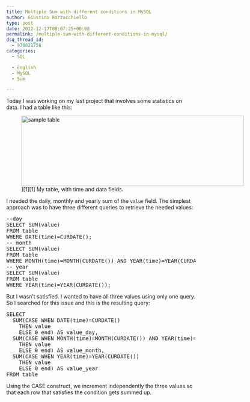 ```yaml
---
title: Multiple Sum with different conditions in MySQL
author: Giustino Borzacchiello
type: post
date: 2012-12-17T08:07:25+00:00
permalink: /multiple-sum-with-different-conditions-in-mysql/
dsq_thread_id:
  - 978021756
categories:
  - SQL

  - English
  - MySQL
  - Sum

---
```

Today I was working on my last project that involves some statistics on data. I had a table like this:

<figure id="attachment_864" aria-describedby="caption-attachment-864" style="width: 592px" class="wp-caption aligncenter"><img src="/wp-content/uploads/2012/12/tabella-1.png" alt="sample table" title="table" width="592" height="187" class="size-full wp-image-864" /><figcaption id="caption-attachment-864" class="wp-caption-text">][1][1] My table, with time and data fields.</figcaption></figure>

I needed the daily, monthly and yearly sum of the `value` field. The simplest approach was to have three different queries to retrieve the needed values:

<pre class="prettyprint">--day
SELECT SUM(value) 
FROM table 
WHERE DATE(time)=CURDATE();
-- month
SELECT SUM(value) 
FROM table 
WHERE MONTH(time)=MONTH(CURDATE()) AND YEAR(time)=YEAR(CURDATE());
-- year
SELECT SUM(value) 
FROM table 
WHERE YEAR(time)=YEAR(CURDATE());
</pre>

But I wasn&#8217;t satisfied. I wanted to have all three values using only one query. So I searched for this issue and this is the resulting query:

<pre class="prettyprint">SELECT 
  SUM(CASE WHEN DATE(time)=CURDATE() 
    THEN value 
    ELSE 0 end) AS value_day,
  SUM(CASE WHEN MONTH(time)=MONTH(CURDATE()) AND YEAR(time)=YEAR(CURDATE()) 
    THEN value 
    ELSE 0 end) AS value_month,
  SUM(CASE WHEN YEAR(time)=YEAR(CURDATE()) 
    THEN value 
    ELSE 0 end) AS value_year
FROM table
</pre>

Using the CASE construct, we increment independently the three values so that each row that satisfies the condition gets summed up.

 [1]: /wp-content/uploads/2012/12/tabella-1.png